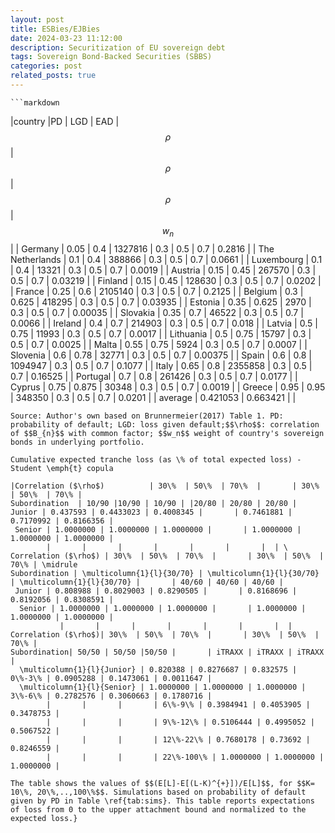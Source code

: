 ```yaml
---
layout: post
title: ESBies/EJBies
date: 2024-03-23 11:12:00
description: Securitization of EU sovereign debt 
tags: Sovereign Bond-Backed Securities (SBBS)
categories: post
related_posts: true
---
```

    
	```markdown
   |country |PD | LGD | EAD | $$\rho$$ | $$\rho$$ | $$\rho$$ | $$w_n$$|
   | Germany | 0.05  | 0.4   | 1327816 | 0.3   | 0.5   | 0.7   | 0.2816 |
   | The Netherlands | 0.1   | 0.4   | 388866 | 0.3   | 0.5   | 0.7   | 0.0661 |
   | Luxembourg | 0.1   | 0.4   | 13321 | 0.3   | 0.5   | 0.7   | 0.0019 |
   | Austria | 0.15  | 0.45  | 267570 | 0.3   | 0.5   | 0.7   | 0.03219 |
   | Finland | 0.15  | 0.45  | 128630 | 0.3   | 0.5   | 0.7   | 0.0202 |
   | France | 0.25  | 0.6   | 2105140 | 0.3   | 0.5   | 0.7   | 0.2125 |
   | Belgium | 0.3   | 0.625 | 418295 | 0.3   | 0.5   | 0.7   | 0.03935 |
   | Estonia | 0.35  | 0.625 | 2970  | 0.3   | 0.5   | 0.7   | 0.00035 |
   | Slovakia | 0.35  | 0.7   | 46522 | 0.3   | 0.5   | 0.7   | 0.0066 |
   | Ireland | 0.4   | 0.7   | 214903 | 0.3   | 0.5   | 0.7   | 0.018 |
   | Latvia | 0.5   | 0.75  | 11993 | 0.3   | 0.5   | 0.7   | 0.0017 |
   | Lithuania | 0.5   | 0.75  | 15797 | 0.3   | 0.5   | 0.7   | 0.0025 |
   | Malta | 0.55  | 0.75  | 5924  | 0.3   | 0.5   | 0.7   | 0.0007 |
   | Slovenia | 0.6   | 0.78  | 32771 | 0.3   | 0.5   | 0.7   | 0.00375 |
   | Spain | 0.6   | 0.8   | 1094947 | 0.3   | 0.5   | 0.7   | 0.1077 |
   | Italy | 0.65  | 0.8   | 2355858 | 0.3   | 0.5   | 0.7   | 0.16525 |
   | Portugal | 0.7   | 0.8   | 261426 | 0.3   | 0.5   | 0.7   | 0.0177 |
   | Cyprus | 0.75  | 0.875 | 30348 | 0.3   | 0.5   | 0.7   | 0.0019 |
   | Greece | 0.95  | 0.95  | 348350 | 0.3   | 0.5   | 0.7   | 0.0201 | 
   | average | 0.421053 | 0.663421 |                              |
  ```
Source: Author's own based on Brunnermeier(2017) Table 1. PD: probability of default; LGD: loss given default;$$\rho$$: correlation of $$B_{n}$$ with common factor; $$w_n$$ weight of country's sovereign bonds in underlying portfolio. 

Cumulative expected tranche loss (as \% of total expected loss) - Student \emph{t} copula
  
|Correlation ($\rho$)          | 30\%  | 50\%  | 70\%  |       | 30\%  | 50\%  | 70\% |
 Subordination  | 10/90 |10/90 | 10/90 | |20/80 | 20/80 | 20/80 |
  Junior | 0.437593 | 0.4433023 | 0.4008345 |       | 0.7461881 | 0.7170992 | 0.8166356 |
   Senior | 1.0000000 | 1.0000000 | 1.0000000 |       | 1.0000000 | 1.0000000 | 1.0000000 |
          |       |       |       |       |       |       |  | \
Correlation ($\rho$) | 30\%  | 50\%  | 70\%  |       | 30\%  | 50\%  | 70\% | \midrule
 Subordination | \multicolumn{1}{l}{30/70} | \multicolumn{1}{l}{30/70} | \multicolumn{1}{l}{30/70} |       | 40/60 | 40/60 | 40/60 |
   Junior | 0.808988 | 0.8029003 | 0.8290505 |       | 0.8168696 | 0.8192056 | 0.8308591 |
    Senior | 1.0000000 | 1.0000000 | 1.0000000 |       | 1.0000000 | 1.0000000 | 1.0000000 |
             |       |       |       |       |       |       |  | 
Correlation ($\rho$)| 30\%  | 50\%  | 70\%  |       | 30\%  | 50\%  | 70\% |
 Subordination| 50/50 | 50/50 |50/50 |       | iTRAXX | iTRAXX | iTRAXX | 
    \multicolumn{1}{l}{Junior} | 0.820388 | 0.8276687 | 0.832575 | 0\%-3\% | 0.0905288 | 0.1473061 | 0.0011647 |
    \multicolumn{1}{l}{Senior} | 1.0000000 | 1.0000000 | 1.0000000 | 3\%-6\% | 0.2782576 | 0.3060663 | 0.1780716 |
          |       |       |       | 6\%-9\% | 0.3984941 | 0.4053905 | 0.3478753 |
          |       |       |       | 9\%-12\% | 0.5106444 | 0.4995052 | 0.5067522 |
          |       |       |       | 12\%-22\% | 0.7680178 | 0.73692 | 0.8246559 |
          |       |       |       | 22\%-100\% | 1.0000000 | 1.0000000 | 1.0000000 |

The table shows the values of $$(E[L]-E[(L-K)^{+}])/E[L]$$, for $$K= 10\%, 20\%,..,100\%$$. Simulations based on probability of default given by PD in Table \ref{tab:sims}. This table reports expectations of loss from 0 to the upper attachment bound and normalized to the expected loss.}	

